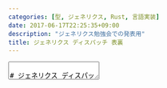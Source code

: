 ```yaml
---
categories: [型, ジェネリクス, Rust, 言語実装]
date: 2017-06-17T22:25:35+09:00
description: "ジェネリクス勉強会での発表用"
title: ジェネリクス ディスパッチ 表裏
---
```


<textarea data-markdown
    data-separator="\n===\n"
    data-vertical="\n---\n"
    data-notes="^Note:">

# ジェネリクス ディスパッチ 表裏
----------------------
[ジェネリクス勉強会 - connpass](https://connpass.com/event/56773/?utm_campaign=event_participate_to_owner&utm_source=notifications&utm_medium=email&utm_content=title_link)

<!-- .slide: class="center" -->
===
# About Me
---------
![κeenのアイコン](/images/kappa.png) <!-- .element: style="position:absolute;right:0;z-index:-1" width="20%" -->

 * κeen
 * [@blackenedgold](https://twitter.com/blackenedgold)
 * Github: [KeenS](https://github.com/KeenS)
 * [Idein Inc.](https://idein.jp/)のエンジニア
 * Lisp, ML, Rust, Shell Scriptあたりを書きます

===
# はじめに
-----------

* 例にはJavaとRustを使います
  + それ以外にあまり詳しくない
  + たまにScalaが出てくるかも
* 主に裏側で何が起きてるかに焦点を当てます
* 一般的な手法の比較と言語固有実装の比較がやや混じります
  + 実例重視
* 言語や機能を選ぶときの知識が増えればよし

===
# ジェネリクス
--------------

* 型でパラメータ化された何か
* パラメータ化する方法にいくつか方式が
  + 任意の型に対応する実装にする
    - Java
  + 使う型毎に実体をつくる
    - 型が引数になるイメージ
    - Rust
* 便宜上前者をポインタ方式、後者をテンプレート方式と呼ぶ

===
# 関数ジェネリクス
-----------------

* Javaコード


``` java
public class Generics {
    public static void main(String[] args) {
        Generics g = new Generics();
        System.out.println(g.id("hello"));
    }

    <T> T id(T t) {
        return t;
    }
}
```

===

# 関数ジェネリクス
-----------------

* Javaアセンブリ

```
public class Generics {
  // ...
  // Tの中身に言及していない
  <T> T id(T);
    Code:
       0: aload_1
       1: areturn

```

===

# 関数ジェネリクス
-----------------

* Rustコード

``` rust
fn id<T>(t: T) -> T {
    t
}


fn main() {
    println!("{}", id("hello"));
}
```

===

# 関数ジェネリクス
-----------------

* Rustアセンブリ

``` llvm
define internal %str_slice @_ZN3tmp2id17hfe175cfdb5be0f46E(i8* noalias nonnull readonly, i64) unnamed_addr #0 {
start:
  ; str_sliceに特化した関数を生成している
  %2 = insertvalue %str_slice undef, i8* %0, 0
  %3 = insertvalue %str_slice %2, i64 %1, 1
  ret %str_slice %3
}
```

===

# 関数ジェネリクス
-----------------

* ポインタ方式は`void *`使ってるイメージ
  +  コンパイルされたコードがコンパクト
  + 必ずポインタ経由する
    + Javaのオブジェクトは参照になってるのであまり問題ない
* テンプレート方式は型毎に`id_XXX`関数を定義してるイメージ
  + 構造体の値渡しも可能
  + オブジェクトコードは大きくなる
  + 関数の使用箇所が分からないとコンパイルできない

===

# 返り値ジェネリクス
-------------------

* Rustは返り値のジェネリクスがある
  - コンテキストで返り値が決まる
  ```rust
  // str
  parse<F>(&self) -> Result<F, <F as FromStr>::Err> where
    F: FromStr;
  ```
  ```rust
  let addr: SocketAddr = "127.0.0.1:8080".parse().unwrap();
  ```
* コンパイル中に実際の型が解決されるので関連関数（スタティックメソッド）が呼べる
* キモいけど便利


===

# データ型ジェネリクス
---------------------

* `ArrayList<T>`(Java) vs `Vec<T>`(Rust)
* だいたい関数のときと似たような特徴
* テンプレート方式はサイズやアラインメントまで考慮できる
  - `Vec<u8>`(バイト列型)が効率的
* Rustの場合は構造体定義はオブジェクトコードに出ないのでサイズは気にならない

===

# 制約とディスパッチ
-------------------

* パラメータ型に条件をつけたい
  + Javaならインターフェースで `T extends SomeInterface` とか
  + Rustならトレイトで `T: SomeTrait` とか
* さらにパラメータ型の詳細にアクセスしたい
  + `t.someMethod()` とか
* このメソッドってどっからやってくるの？

===

``` java
<W extends Writer> void writeHello(W w) throws IOException {
    // このwriteメソッドはどこから？
    w.write("Hello");
}
```

``` rust
fn write_hello<W: io::Write>(mut w: W) -> io::Result<()> {
    // このwrite_allメソッドはどこから？
    w.write_all(b"Hello")
}
```

===

# 動的ディスパッチ
-------------------
* Javaだとオブジェクトに紐付くメソッドテーブルを *実行時* に引く
  + テーブルもオブジェクトから *実行時* に取得する
   ``` java
   w.vtable[write](w, "Hello");
   ```
* ダイナミックなことができる
  + サブクラスのインスタンスと入り交じっても問題無
    ```java
    Writer w = new MyWriter();
    obj.writeHello(w);
    ```
* vtable引くオーバーヘッドがかかる
  - [java - Virtual table/dispatch table - Stack Overflow](https://stackoverflow.com/questions/6606481/virtual-table-dispatch-table)
  - [jvm - Java method table - Stack Overflow](https://stackoverflow.com/questions/10225668/java-method-table)

===

# 静的ディスパッチ
-----------------
* Rustだとメソッドを *コンパイル時* に解決する
  + テーブルを静的に解決するだけじゃなくてテーブルのメソッドまで解決
  ```rust
   SomeWriter::write(w, b"Hello")
  ```
  + 辞書オブジェクトはみんなの心の中にあるんだよ
    - (テーブルだけ静的に解決する方式もある)
* 速い
  + オーバーヘッドがない
  + メソッドのインライン化などの最適化ができる

===
# 動静まとめ
------------

* ポインタ方式で動的ディスパッチだとコンパクトだけど遅い
* テンプレート方式で静的ディスパッチだと速いけど嵩む
* 特徴は表裏な感じ


===
# Java固有の問題と解決
----------------------

* ジェネリクスとプリミティブ問題
* → ヴァルハラ
* → Scalaのspecialized
* → DottyのLinker

===

# ジェネリクスとプリミティブ問題
--------------------------------

* ジェネリクスは必ずポインタ経由
  + プリミティブはどうするの？
* 一旦オブジェクトに包む(ボクシングする)必要がある
  + 関数もデータ型も同じ問題
  + 関数は暗黙の変換があるので気付きづらい
* 割と深刻なパフォーマンス低下を招くこともある


===

``` java
public class Generics {
    public static void main(String[] args) {
        Generics g = new Generics();
        // プリミティブを渡す
        System.out.println(g.id(0));
    }

    <T> T id(T t) {
        return t;
    }
}

```


===

```
public class Generics {
  public static void main(java.lang.String[]);
   // ..
    Code:
      // ..
      // ここで一旦`Integer`を作る
      13: invokestatic  #5                  // Method java/lang/Integer.valueOf:(I)Ljava/lang/Integer;
      16: invokevirtual #6                  // Method id:(Ljava/lang/Object;)Ljava/lang/Object;
      19: invokevirtual #7                  // Method java/io/PrintStream.println:(Ljava/lang/Object;)V
      22: return

  <T> T id(T);
    Code:
       0: aload_1
       1: areturn

}

```

===

# ヴァルハラ
------------

* [OpenJDK: Valhalla](http://openjdk.java.net/projects/valhalla/)
  + [JEP 169: Value Objects](http://openjdk.java.net/jeps/169)
  + [JEP 218: Generics over Primitive Types](http://openjdk.java.net/jeps/218) ← こっち
* プリミティブタイプもボクシングせずにジェネリクスに使える
* やったね
* いつ入るんだろうね。
* [JDK 9](http://openjdk.java.net/projects/jdk9/) にはまだっぽい？

===

# [scala.specialized](http://www.scala-lang.org/api/2.9.2/scala/specialized.html)
-------------

* ジェネリクスの他にプリミティブ毎に専用のメソッドを生成
* 半分テンプレート方式みたい
  ``` scala
  class MyList[@specialized T]  ...
  ```
* 実際には使われない型に対しても生成してしまう
  + → テンプレート方式よりも非効率
  + 型パラメータが3つあったら1000メソッドくらい出来てしまう
* > 関数の使用箇所が分からないとコンパイルできない

  + JVMの分割コンパイル下では何が使われるか事前に分からない

===

# DottyのLinker
---------------

* > 関数の使用箇所が分からないとコンパイルできない
* リンクフェーズを用意すれば使用箇所が全て分かる
* [Dotty Linker: Making your Scala applications smaller and faster](https://d-d.me/talks/scaladays2015/#/)
  + スライドを見る限りspecializeしといてDCE?
* 実際には生のバイトコードじゃ情報が足りないのでTASTYも付加
* Dottyはいつ使えるようになるんでしょうね。

===

# Rust固有の問題と解決
---------------------

* トレイト境界とヘテロな型の問題
  * ヘテロなVec
  * 分岐からのreturn
* → トレイトオブジェクト

===
# トレイト境界とヘテロな型の問題
-------------------------------

* ジェネリックデータ型に2つ以上の異なる型を入れられない
* つまり以下のようなコードが書けない
  ``` rust
  trait Processor {}
  let procs: Vec<Processor> = vec![
    TwProc::new(),
    FbProc::new(),
  ];
  ```
* トレイトは実際の型ではないので同じ振舞をしても共通の型として扱えない
* でも一緒に扱いたいケースがあるんだけど？？

===
# トレイト境界とヘテロな型の問題2
-------------------------------

* 分岐して型を出し分けるのも出来ない
  ```rust
  fn getProc() -> Processor {
    if xxx {
      TwProc::new()
    } else {
      FbProc::new()
    }
  }
  ```

===

# トレイトオブジェクト
---------------------

* オプトインで動的ディスパッチする仕組み
* データとトレイトからvtableを作る
* `Box`や`&`などポインタ型を通すと使える

===

``` rust
let procs: Vec<Box<Processor>> = vec![
  Box::new(TwProc::new()),
  Box::new(FbProc::new()),
];

```

``` rust

fn getProc() -> Box<Processor> {
  if xxx {
    Box::new(TwProc::new())
  } else {
    Box::new(FbProc::new())
  }
}
```
===

<!-- .slide: class="center" -->
<span style="font-size:400%;">裏</span>

===

# ジェネリクスの双対
-------------------

* ジェネリクスは$\forall$の量化
  + 関数$T \to S$に対して${}^\forall x(T \to S)$
* $\exists$の量化があってもよくない？
  + 存在型と呼ばれる
  + 因みに${}^\exists x(T \to S)$は虚無

===

# 存在型
---------

* 「`P`を満たす`T`が存在する」ことを表わす型
* `P`とは？
  + 本来は型を引数にとる述語。
    + e.g.) 「`T`は`S`のサブタイプである」「`T`は`write`メソッドを持つ」
  + 実際は型の集合の方が便利
    - $P(x) \iff x \in \\{x| {}^\forall x, P(x) \\}$
  + Scala: `forSome`に続く何か
    - よく分からなかった。構造的superset?
  + Rust: トレイト境界
* 実際に使うときには`P`を満たす`T`を1つ与える
* 実際の型を変数`T`に匿名化してるとも見れる
  - Rustなら「トレイト`Tr`を実装しているとある型`T`」
===

# 引数の存在型
---------------

* Scalaの`forSome`
  ```scala
  def len(l: List[T] forSome {type T}): Int
  ```
* Rustのarg position `impl Trait`
  ```rust
  fn len(i: impl IntoIterator) -> usize
  ```
* `R`が`x`を含まないなら
  \\\[{}^\forall x(A(x) \land x \to R) \leftrightarrow {}^\exists x (A(x) \land x) \to R \\\]
  なのでほぼジェネリクス
* 違い
  + 関数が型パラメータを持たなくなる
  + 量化した場所以外（他の引数や返り値）でその型変数を使えない

===
# 返り値の存在型
----------------

* Rustの`impl Trait`
  ```rust
  fn do_later() -> impl Future<Item = (), Err = Error>
  ```
* 実際の型は関数の定義で決まっている
* 実質返り値を匿名化しているだけ
* 必要？

===
# 存在型の利点
--------------

* 何をしたいか伝わりやすい
  ```rust
  // Iterator
  map<B, F>(self, f: F) -> Map<Self, F> where ...
  ```
  vs
  ```rust
  map<B, F>(self, f: F) -> impl Iterator where ...
  ```
* サブタイピングがあればアップキャストで終わる
* Rustでも動的ディスパッチを許せばトレイトオブジェクトがある
  + でも絶対動的ディスパッチをしたくない

===
# 存在型の必要性
----------------

* 存在型でないと書けない型が存在する
  + 匿名化した型を含む型
  + クロージャ、お前のことだ
* 以下の型はジェネリクスでは書けない
  ``` rust
  fn counter(x: isize) -> impl FnMut() -> isize;
  ```

* 動的ディスパッチを許せばトレイトオブジェクトで書ける
  + でも絶対動的ディスパッチをしたくない
  + 極端な話、関数抽象する度にパフォーマンスが落ちる

===

# ユースケース
--------------

* 実際そんなに必要なの？
* 極一部のケースだけじゃないの？
* 分岐したら結局トレイトオブジェクト必要なんじゃなかった？
* 動的ディスパッチで妥協できないの？

===

# `Iterator`
------------

* 標準ライブラリ
* 遅延評価
  * 融合変換するため
* `map`すると元のイテレータとmapする関数の組が返る
  ```rust
  // Iterator
  map<B, F>(self, f: F) -> Map<Self, F> where ...
  ```
* `impl Trait`で書くと分かりやすい
  ```rust
  map<B, F>(self, f: F) -> impl Iterator where ...
  ```

===

# [futures-rs](https://github.com/alexcrichton/futures-rs)
-----------------

* 非同期処理を抽象化
* 実行時にはステートマシンになる
  + 動的ディスパッチを挟まない
* `Future`に`map`や`and_then`すると返り値に関数型が出てくる
  + 存在型がないと書けない
  + 引数でクロージャを受け取る訳ではないのでジェネリクスで書けない
* `Future`を使うほぼ全てのコードで存在型が必要になる

===
# futures-rs
------------

``` rust
fn do_later() -> impl Future<Item = (), Err = Error> {
    do_something()
        // ここでクロージャが出てきた
        .and_then(|()| do_another_thing())
        // 本来の`and_then`の返り値は
        // `AndThen<Self, B, F>`だが
        // `F`の型が匿名化されていて書けない
}
```

===
# [transaction-rs](https://github.com/KeenS/transaction-rs)
------------------

* トランザクションを抽象化
* コンセプト的には`futures-rs`に似てる
* 分岐しても`branch` APIでトレイトオブジェクト回避
  + 直和型を信じろ
* [マイクロベンチマーク](https://github.com/KeenS/transaction-rs/blob/master/transaction-stm/benches/boxed_vs_branch.rs)だとトレイトオブジェクトをなくすと *13%* 高速化

===
# transaction-rs
----------------

```rust
fn find_and_delete() -> impl Transaction<Item = Option<User> ...> {
  match find_user() {
    // 分岐の枝毎に違う型を返そうとしてるが、直和型を使えば問題無
    None => ok(none).branch().first()
    Some(user) =>
      delete_user()
        .map(move|_| user)
        .branch()
        .second()
  }
}
```


===
# 存在型の深掘
--------------

* ユーザには匿名化された型の実体は分からない
* コンパイラは実際の型で扱う
* 色々エッジケースが出てきそう
  + 同じ関数から返る型は同じ型？
  + 違う関数でも実体が同じなら？
  + 関数がジェネリクスだったら？
    - 返り値もジェネリクスパターン
    - 引数だけジェネリクスパターン
  + トレイトのメソッドだったら？
* 例えば`vec![foo(), bar()]`って書けるの？

===

``` rust
fn foo<T: Trait>(t: T) -> impl Trait {t}

fn bar() -> impl Trait {123}

fn equal_type<T>(a: T, b: T) {}

equal_type(bar(), bar());                      // OK
equal_type(foo::<i32>(0), foo::<i32>(0));      // OK
equal_type(bar(), foo::<i32>(0));              // ERROR, `impl Trait {bar}` is not the same type as `impl Trait {foo<i32>}`
equal_type(foo::<bool>(false), foo::<i32>(0)); // ERROR, `impl Trait {foo<bool>}` is not the same type as `impl Trait {foo<i32>}`
// トレイトのメソッドには`impl Trait`は書けないらしい
```

===
# 話さなかったこと
-----------------

* 存在型のライフタイム
* Rustのfeatureとリリーススケジュール
  + 存在型はまだリリース版には入っていない
* 関連型と存在型の関係(なんか関係ありそう)

===

# まとめ
--------

* 総称を表わすジェネリクスというのがあるよ
* ジェネリクスの実装は2種類あるよ
* 存在を表わす存在型というのがあるよ
* 存在型の実装は2種類あるよ
* 2種類の実装は言語機能や型システムに密着してるよ


</textarea>
